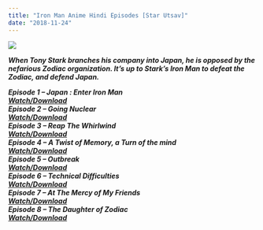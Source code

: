 ```yaml
---
title: "Iron Man Anime Hindi Episodes [Star Utsav]"
date: "2018-11-24"
---
```


[![](https://1.bp.blogspot.com/-IMa1LVUXBrc/W-AxlaViKCI/AAAAAAAAB3A/kcOle7mFCe4iXgLC4TC2aIe3RMYdeGmZQCLcBGAs/s400/91bJ4cQpScL._RI_.jpg)](https://1.bp.blogspot.com/-IMa1LVUXBrc/W-AxlaViKCI/AAAAAAAAB3A/kcOle7mFCe4iXgLC4TC2aIe3RMYdeGmZQCLcBGAs/s1600/91bJ4cQpScL._RI_.jpg)

**_When Tony Stark branches his company into Japan, he is opposed by the nefarious Zodiac organization. It’s up to Stark’s Iron Man to defeat the Zodiac, and defend Japan._**

  
**_Episode 1 – Japan : Enter Iron Man_**  
**_[Watch/Download](http://kudoflow.com/6b1q)_**  
**_Episode 2 – Going Nuclear_**  
**_[Watch/Download](http://kudoflow.com/6b4G)_**  
**_Episode 3 – Reap The Whirlwind_**  
**_[Watch/Download](http://mondoagram.com/D13)_**  
****_Episode 4 – A Twist of Memory, a Turn of the mind_****  
****_[Watch/Download](http://mondoagram.com/gN2)_****  
********_Episode 5 – Outbreak_********  
********_[Watch/Download](http://mondoagram.com/1Ptp)_********  
************_Episode 6 – Technical Difficulties_************  
************_[Watch/Download](http://stratoplot.com/5PKg)_************  
************************_Episode 7 – At The Mercy of My Friends_************************  
************************_[Watch/Download](http://stratoplot.com/5P0b)_************************  
************************************************_Episode 8 – The Daughter of Zodiac_************************************************  
************************************************_[Watch/Download](http://stratoplot.com/5OaR)_************************************************
